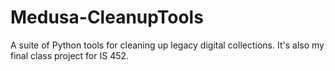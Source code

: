# Medusa-CleanupTools

A suite of Python tools for cleaning up legacy digital collections. It's also my final class project for IS 452.

